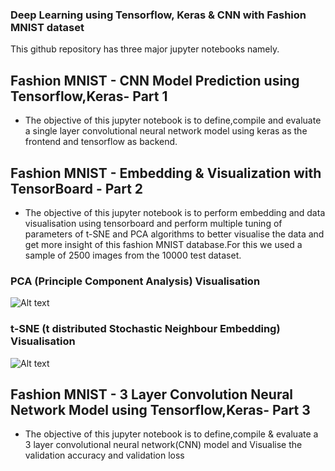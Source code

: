 ### Deep Learning using Tensorflow, Keras &amp; CNN with Fashion MNIST dataset 
This github repository has three major jupyter notebooks namely.

## Fashion MNIST - CNN Model Prediction using Tensorflow,Keras- Part 1
- The objective of this jupyter notebook is to define,compile and evaluate a single layer convolutional neural network model using keras as the frontend and tensorflow as backend.
## Fashion MNIST - Embedding & Visualization with TensorBoard - Part 2
- The objective of this jupyter notebook is to perform embedding and data visualisation using tensorboard and perform multiple tuning of parameters of t-SNE and PCA algorithms to better visualise the data and get more insight of this fashion MNIST database.For this we used a sample of 2500 images from the 10000 test dataset.
### PCA (Principle Component Analysis) Visualisation
![Alt text]( https://github.com/pavansvn/Deep-Learning-using-Tensorflow-Keras-CNN-with-Fashion-MNIST-dataset-/blob/master/img/PCA.png?raw=true "PCA")
### t-SNE (t distributed Stochastic Neighbour Embedding) Visualisation
![Alt text]( https://github.com/pavansvn/Deep-Learning-using-Tensorflow-Keras-CNN-with-Fashion-MNIST-dataset-/blob/master/img/t-SNE.png?raw=true "t-SNE")
## Fashion MNIST - 3 Layer Convolution Neural Network Model using Tensorflow,Keras- Part 3
- The objective of this jupyter notebook is to define,compile & evaluate a 3 layer convolutional neural network(CNN) model and Visualise the validation accuracy and validation loss
